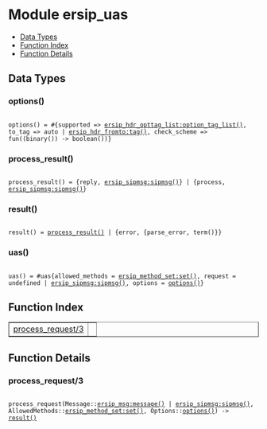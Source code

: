 

# Module ersip_uas #
* [Data Types](#types)
* [Function Index](#index)
* [Function Details](#functions)

<a name="types"></a>

## Data Types ##




### <a name="type-options">options()</a> ###


<pre><code>
options() = #{supported =&gt; <a href="ersip_hdr_opttag_list.md#type-option_tag_list">ersip_hdr_opttag_list:option_tag_list()</a>, to_tag =&gt; auto | <a href="ersip_hdr_fromto.md#type-tag">ersip_hdr_fromto:tag()</a>, check_scheme =&gt; fun((binary()) -&gt; boolean())}
</code></pre>




### <a name="type-process_result">process_result()</a> ###


<pre><code>
process_result() = {reply, <a href="ersip_sipmsg.md#type-sipmsg">ersip_sipmsg:sipmsg()</a>} | {process, <a href="ersip_sipmsg.md#type-sipmsg">ersip_sipmsg:sipmsg()</a>}
</code></pre>




### <a name="type-result">result()</a> ###


<pre><code>
result() = <a href="#type-process_result">process_result()</a> | {error, {parse_error, term()}}
</code></pre>




### <a name="type-uas">uas()</a> ###


<pre><code>
uas() = #uas{allowed_methods = <a href="ersip_method_set.md#type-set">ersip_method_set:set()</a>, request = undefined | <a href="ersip_sipmsg.md#type-sipmsg">ersip_sipmsg:sipmsg()</a>, options = <a href="#type-options">options()</a>}
</code></pre>

<a name="index"></a>

## Function Index ##


<table width="100%" border="1" cellspacing="0" cellpadding="2" summary="function index"><tr><td valign="top"><a href="#process_request-3">process_request/3</a></td><td></td></tr></table>


<a name="functions"></a>

## Function Details ##

<a name="process_request-3"></a>

### process_request/3 ###

<pre><code>
process_request(Message::<a href="ersip_msg.md#type-message">ersip_msg:message()</a> | <a href="ersip_sipmsg.md#type-sipmsg">ersip_sipmsg:sipmsg()</a>, AllowedMethods::<a href="ersip_method_set.md#type-set">ersip_method_set:set()</a>, Options::<a href="#type-options">options()</a>) -&gt; <a href="#type-result">result()</a>
</code></pre>
<br />

